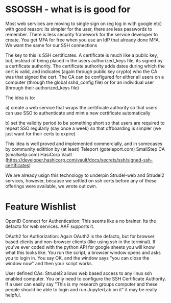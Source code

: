 SSOSSH - what is is good for
============================

Most web services are moving to single sign on (eg log in with google etc) with good reason: its simpler for the user, there are less passwords to remember. There is less security framework for the service developer to create. You get MFA for free when you use an IdP that already done MFA. We want the same for our SSH connections

The key to this is SSH certificates. A certificate is much like a public key, but, instead of being placed in the users authorized_keys file, its signed by a certificate authority. The certificate authority adds dates during which the cert is valid, and indicates (again through public key crypto) who the CA was that signed the cert. The CA can be configured for either all users on a computer (through the global sshd_config file) or for an individual user (through their authorized_keys file)

The idea is to:

a) create a web service that wraps the certificate authority so that users can use SSO to authenticate and mint a new certificate automatically

b) set the validity period to be something short so that users are required to repeat SSO regularly (say once a week) so that offboarding is simpler (we just want for their certs to expire)

This idea is well proved and implemented commercially, and in somecases by community editition by (at least)
Teleport (goteleport.com)
SmallStep CA (smallsetp.com)
HasiCorp Vault (https://developer.hashicorp.com/vault/docs/secrets/ssh/signed-ssh-certificates)

We are already usign this technology to underpin Strudel-web and Strudel2 services, however, because we settled on ssh certs before any of these offerings were available, we wrote out own.


Feature Wishlist
================

OpenID Connect for Authentication: This seems like a no brainer. Its the defacto for web services. AAF supports it.

OAuth2 for Authorization: Again OAuth2 is the defacto, but for browser based clients and non-browser clients (like using ssh in the terminal). If you've ever coded with the python API for google sheets you will know what this looks like. You run the script, a browser window opens and asks you to login in. You say OK, and the window says "you can close the window now" and then your script works.

User defined CAs: Strudel2 allows web based access to any linux ssh enabled computer. You only need to configure the SSH Certificate Authority. If a user can easily say "This is my research groups computer and these people should be able to login and run JupyterLab on it" it may be really helpful.



